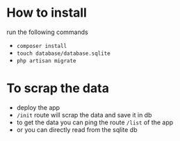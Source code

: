 # How to install

run the following commands

- `composer install`
- `touch database/database.sqlite`
- `php artisan migrate`


# To scrap the data

- deploy the app
- `/init` route will scrap the data and save it in db
- to get the data you can ping the route `/list` of the app
- or you can directly read from the sqlite db